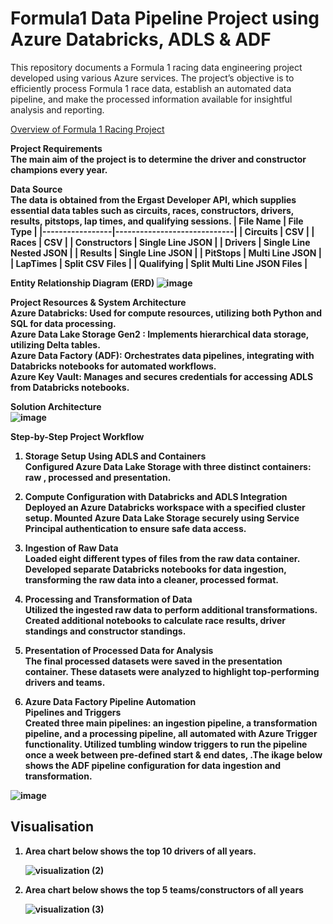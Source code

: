 # Formula1 Data Pipeline Project using Azure Databricks, ADLS & ADF

This repository documents a Formula 1 racing data engineering project developed using various Azure services. The project’s objective is to efficiently process Formula 1 race data, establish an automated data pipeline, and make the processed information available for insightful analysis and reporting.

<ins>Overview of Formula 1 Racing Project</ins> <br>

<strong>Project Requirements<strong><br>
The main aim of the project is to determine the driver and constructor champions every year.

Data Source <br>
The data is obtained from the Ergast Developer API, which supplies essential data tables such as circuits, races, constructors, drivers, results, pitstops, lap times, and qualifying sessions.
| **File Name**   | **File Type**               |
|-----------------|-----------------------------|
| Circuits        | CSV                         |
| Races           | CSV                         |
| Constructors    | Single Line JSON            |
| Drivers         | Single Line Nested JSON     |
| Results         | Single Line JSON            |
| PitStops        | Multi Line JSON             |
| LapTimes        | Split CSV Files             |
| Qualifying      | Split Multi Line JSON Files |

Entity Relationship Diagram (ERD)
![image](https://github.com/user-attachments/assets/1bbdb925-3a8f-4dec-80f5-42d6d33a4529)


Project Resources & System Architecture<br>
Azure Databricks: Used for compute resources, utilizing both Python and SQL for data processing.<br>
Azure Data Lake Storage Gen2 : Implements hierarchical data storage, utilizing Delta tables.<br>
Azure Data Factory (ADF): Orchestrates data pipelines, integrating with Databricks notebooks for automated workflows.<br>
Azure Key Vault: Manages and secures credentials for accessing ADLS from Databricks notebooks.<br>

Solution Architecture <br>
![image](https://github.com/user-attachments/assets/d4feb335-3a49-4c38-9ada-362434eb5018)

Step-by-Step Project Workflow
1. Storage Setup Using ADLS and Containers <br>
Configured Azure Data Lake Storage with three distinct containers: raw , processed and presentation.

2. Compute Configuration with Databricks and ADLS Integration <br>
Deployed an Azure Databricks workspace with a specified cluster setup. Mounted Azure Data Lake Storage securely using Service Principal authentication to ensure safe data access.

3. Ingestion of Raw Data <br>
Loaded eight different types of files from the raw data container. Developed separate Databricks notebooks for data ingestion, transforming the raw data into a cleaner, processed format.

4. Processing and Transformation of Data <br>
Utilized the ingested raw data to perform additional transformations. Created additional notebooks to calculate race results,  driver standings and  constructor standings.

5. Presentation of Processed Data for Analysis <br>
The final processed datasets were saved in the presentation container. These datasets were analyzed to highlight top-performing drivers and teams.

6. Azure Data Factory Pipeline Automation<br>
Pipelines and Triggers <br>
Created three main pipelines: an ingestion pipeline, a transformation pipeline, and a processing pipeline, all automated with Azure Trigger functionality.
Utilized tumbling window triggers to run the pipeline once a week between pre-defined start & end dates,  .The ikage below shows the ADF pipeline configuration for data ingestion and transformation.

![image](https://github.com/user-attachments/assets/f6852d3f-cf77-49bf-bc0f-a18b794d800d)


## Visualisation
1. Area chart below shows the top 10 drivers of all years.
   
   ![visualization (2)](https://github.com/user-attachments/assets/35380b6c-dbd3-451a-8935-7beb62388308)

2. Area chart below shows the top 5 teams/constructors of all years

   ![visualization (3)](https://github.com/user-attachments/assets/a1b57ce9-08d2-468a-9188-79a119a38350)


